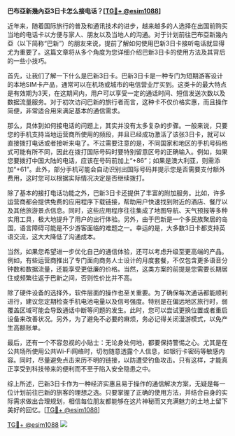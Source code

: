 **巴布亞新幾內亞3日卡怎么接电话？[[TG💪+ @esim1088](https://t.me/s/esim1088)]**

近年来，随着国际旅行的普及和通讯技术的进步，越来越多的人选择在出国前购买当地的电话卡以方便与家人、朋友以及当地人的沟通。对于计划前往巴布亞新幾內亞（以下简称“巴新”）的朋友来说，提前了解如何使用巴新3日卡接听电话就显得尤为重要了。这篇文章将从多个角度为您详细介绍巴新3日卡的使用方法及其背后的一些小技巧。

首先，让我们了解一下什么是巴新3日卡。巴新3日卡是一种专门为短期游客设计的本地SIM卡产品，通常可以在机场或城市的电信营业厅买到。这类卡的最大特点是有效期为3天，在这期间内，用户可以享受一定的通话时间、短信发送次数以及数据流量服务。对于初次访问巴新的旅行者而言，这种卡不仅价格实惠，而且操作简便，非常适合用来满足基本的通信需求。

那么，具体到如何接电话的问题上，其实并没有太多复杂的步骤。一般来说，只要您的手机支持当地运营商所使用的频段，并且已经成功激活了该张3日卡，就可以直接拨打电话或者接听来电了。不过需要注意的是，不同国家和地区的手机号码格式可能有所不同，因此在拨打国际号码时要特别留意区号的正确输入。例如，如果您要拨打中国大陆的电话，应该在号码前加上“+86”；如果是澳大利亚，则需添加“+61”。此外，部分手机可能会自动识别出国际号码并提示您是否需要支付额外费用，这时您可以根据实际情况决定是否继续拨打。

除了基本的接打电话功能之外，巴新3日卡还提供了丰富的附加服务。比如，许多运营商都会提供免费的应用程序下载链接，帮助用户快速找到附近的酒店、餐厅以及其他旅游景点信息。同时，这些应用程序往往集成了地图导航、天气预报等多种实用工具，极大地提升了用户的出行体验。另外，由于巴新是一个多民族聚居的岛国，语言障碍可能是不少游客面临的难题之一。幸运的是，大多数3日卡都支持英语交流，这大大降低了沟通成本。

当然，如果您希望进一步优化自己的通信体验，还可以考虑升级至更高端的产品。例如，有些运营商推出了专门面向商务人士设计的月度套餐，不仅包含更多语音分钟数和数据流量，还能享受更低廉的价格。当然，这类方案的前提是您需要长期居住或频繁往返于巴新之间，否则性价比并不高。

除了硬件设备的选择外，软件层面的操作也至关重要。为了确保每次通话都能顺利进行，建议您定期检查手机电池电量以及信号强度。特别是在偏远地区旅行时，弱覆盖区域可能会导致通话中断等问题的发生。此时，您可以尝试更换位置或者重启设备来改善状况。另外，为了避免不必要的麻烦，务必记得关闭漫游模式，以免产生高额账单。

最后，还有一个不容忽视的小贴士：无论身处何地，都要保持警惕之心。尤其是在公共场所使用公共Wi-Fi网络时，切勿随意透露个人信息，如银行卡密码等敏感内容。同时，尽量避免点击来历不明的链接，以防遭受钓鱼攻击。只有这样，才能真正享受到科技带来的便利而不至于陷入安全隐患之中。

综上所述，巴新3日卡作为一种经济实惠且易于操作的通信解决方案，无疑是每一位计划前往巴新的旅客的理想之选。只要掌握了正确的使用方法，并结合自身的实际需求做出合理规划，相信每位朋友都能够在这片神秘而又充满魅力的土地上留下美好的回忆。[[TG💪+ @esim1088](https://t.me/s/esim1088)]

[TG💪+ @esim1088](https://t.me/s/esim1088) ![](https://i.postimg.cc/4NQfJmqS/Snipaste-2025-05-13-00-14-12.png)